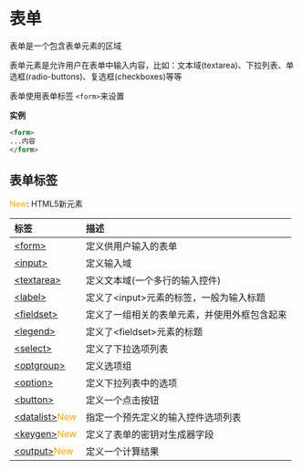 # 表单

表单是一个包含表单元素的区域

表单元素是允许用户在表单中输入内容，比如：文本域(textarea)、下拉列表、单选框(radio-buttons)、复选框(checkboxes)等等

表单使用表单标签 `<form>`来设置

**实例**

```html
<form>
...内容
</form>
```

## 表单标签

<span style="color: orange">New</span>: HTML5新元素

|标签|描述|
|:---|:---|
|[\<form>](https://www.w3cschool.cn/htmltags/tag-form.html)|定义供用户输入的表单|
|[\<input>](https://www.w3cschool.cn/htmltags/tag-input.html)|定义输入域|
|[\<textarea>](https://www.w3cschool.cn/htmltags/tag-textarea.html)|定义文本域(一个多行的输入控件)|
|[\<label>](https://www.w3cschool.cn/htmltags/tag-label.html)|定义了\<input>元素的标签，一般为输入标题|
|[\<fieldset>](https://www.w3cschool.cn/htmltags/tag-fieldset.html)|定义了一组相关的表单元素，并使用外框包含起来|
|[\<legend>](https://www.w3cschool.cn/htmltags/tag-legend.html)|定义了\<fieldset>元素的标题|
|[\<select>](https://www.w3cschool.cn/htmltags/tag-select.html)|定义了下拉选项列表|
|[\<optgroup>](https://www.w3cschool.cn/htmltags/tag-optgroup.html)|定义选项组|
|[\<option>](https://www.w3cschool.cn/htmltags/tag-option.html)|定义下拉列表中的选项|
|[\<button>](https://www.w3cschool.cn/htmltags/tag-button.html)|定义一个点击按钮|
|[\<datalist>](https://www.w3cschool.cn/htmltags/tag-datalist.html)<span style="color: orange">New</span>|指定一个预先定义的输入控件选项列表|
|[\<keygen>](https://www.w3cschool.cn/htmltags/tag-keygen.html)<span style="color: orange">New</span>|定义了表单的密钥对生成器字段|
|[\<output>](https://www.w3cschool.cn/htmltags/tag-output.html)<span style="color: orange">New</span>|定义一个计算结果|
